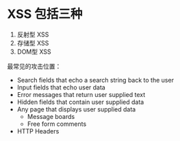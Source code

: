 # XSS 包括三种

1. 反射型 XSS
2. 存储型 XSS
3. DOM型 XSS

最常见的攻击位置：

* Search fields that echo a search string back to the user
* Input fields that echo user data
* Error messages that return user supplied text
* Hidden fields that contain user supplied data
* Any page that displays user supplied data
    * Message boards
    * Free form comments
* HTTP Headers
